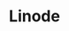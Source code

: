 ---
description: See why we and Linux users around the world love Linode, and get a $100
  credit
link: https://linode.com/jupiter
shortname: linode.com-je
title: Linode
---